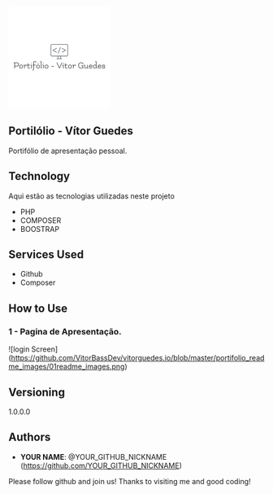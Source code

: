 ![Logo of the project](https://github.com/VitorBassDev/vitorguedes.io/blob/master/portifolio_readme_images/logoPortifolio.png)
 
## Portilólio - Vítor Guedes
 
  Portifólio de apresentação pessoal.
 
 
## Technology 
 
Aqui estão as tecnologias utilizadas neste projeto
 
* PHP
* COMPOSER
* BOOSTRAP
 
 
## Services Used
 
* Github
* Composer

## How to Use

### 1 - Pagina de Apresentação.
![login Screen] (https://github.com/VitorBassDev/vitorguedes.io/blob/master/portifolio_readme_images/01readme_images.png)
 
## Versioning
 
1.0.0.0
 
## Authors
 
* **YOUR NAME**: @YOUR_GITHUB_NICKNAME (https://github.com/YOUR_GITHUB_NICKNAME)
 
 
Please follow github and join us!
Thanks to visiting me and good coding!